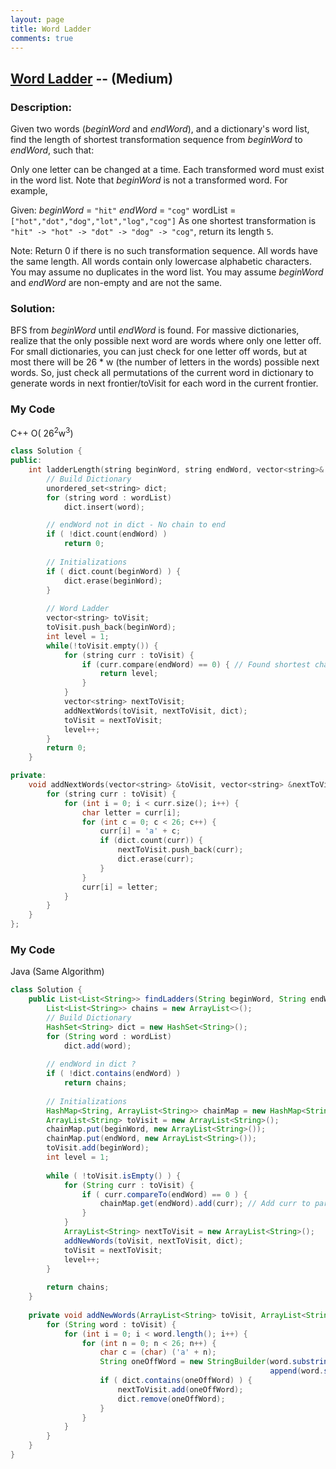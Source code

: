 ```yaml
---
layout: page
title: Word Ladder
comments: true
---
```


## [Word Ladder](https://leetcode.com/problems/word-ladder/description/) -- (Medium)

### Description:
Given two words (*beginWord* and *endWord*), and a dictionary's word list, find the length of shortest transformation sequence from *beginWord* to *endWord*, such that:  
  
Only one letter can be changed at a time.
Each transformed word must exist in the word list. Note that *beginWord* is not a transformed word.
For example,

Given:
*beginWord* = ```"hit"```
*endWord* = ```"cog"```
wordList = ```["hot","dot","dog","lot","log","cog"]```
As one shortest transformation is ```"hit" -> "hot" -> "dot" -> "dog" -> "cog"```,
return its length ```5```.

Note:
Return 0 if there is no such transformation sequence.
All words have the same length.
All words contain only lowercase alphabetic characters.
You may assume no duplicates in the word list.
You may assume *beginWord* and *endWord* are non-empty and are not the same.
  
### Solution:  
BFS from *beginWord* until *endWord* is found. For massive dictionaries, realize that the only possible next word are words where only one letter off. For small dictionaries, you can just check for one letter off words, but at most there will be 26 * w (the number of letters in the words) possible next words. So, just check all permutations of the current word in dictionary to generate words in next frontier/toVisit for each word in the current frontier.
  
### My Code 
C++ O( 26<sup>2</sup>w<sup>3</sup>)
```c++
class Solution {
public:
    int ladderLength(string beginWord, string endWord, vector<string>& wordList) {
        // Build Dictionary
        unordered_set<string> dict;
        for (string word : wordList)
            dict.insert(word);

        // endWord not in dict - No chain to end
        if ( !dict.count(endWord) )
            return 0;
        
        // Initializations
        if ( dict.count(beginWord) ) {
            dict.erase(beginWord);
        }
        
        // Word Ladder
        vector<string> toVisit;
        toVisit.push_back(beginWord);
        int level = 1;
        while(!toVisit.empty()) {
            for (string curr : toVisit) {
                if (curr.compare(endWord) == 0) { // Found shortest chain
                    return level;
                }
            }
            vector<string> nextToVisit;
            addNextWords(toVisit, nextToVisit, dict);
            toVisit = nextToVisit;
            level++;
        }
        return 0;
    }

private:
    void addNextWords(vector<string> &toVisit, vector<string> &nextToVisit, unordered_set<string> &dict) {
        for (string curr : toVisit) {
            for (int i = 0; i < curr.size(); i++) {
                char letter = curr[i];
                for (int c = 0; c < 26; c++) {
                    curr[i] = 'a' + c;
                    if (dict.count(curr)) {
                        nextToVisit.push_back(curr);
                        dict.erase(curr);
                    }
                }
                curr[i] = letter;
            }
        }
    }
};
```

### My Code
Java (Same Algorithm)
```java
class Solution {
    public List<List<String>> findLadders(String beginWord, String endWord, List<String> wordList) {
        List<List<String>> chains = new ArrayList<>();
        // Build Dictionary
        HashSet<String> dict = new HashSet<String>();
        for (String word : wordList) 
            dict.add(word);
        
        // endWord in dict ?
        if ( !dict.contains(endWord) )
            return chains;
        
        // Initializations
        HashMap<String, ArrayList<String>> chainMap = new HashMap<String, ArrayList<String>>();
        ArrayList<String> toVisit = new ArrayList<String>();
        chainMap.put(beginWord, new ArrayList<String>());
        chainMap.put(endWord, new ArrayList<String>());
        toVisit.add(beginWord);
        int level = 1;
            
        while ( !toVisit.isEmpty() ) {
            for (String curr : toVisit) {
                if ( curr.compareTo(endWord) == 0 ) {
                    chainMap.get(endWord).add(curr); // Add curr to parent list of strings of endWord in chainMap
                }
            }
            ArrayList<String> nextToVisit = new ArrayList<String>();
            addNewWords(toVisit, nextToVisit, dict);
            toVisit = nextToVisit;
            level++;
        }
        
        return chains;
    }
    
    private void addNewWords(ArrayList<String> toVisit, ArrayList<String> nextToVisit, HashSet<String> dict) {
        for (String word : toVisit) {
            for (int i = 0; i < word.length(); i++) {  
                for (int n = 0; n < 26; n++) {
                    char c = (char) ('a' + n);
                    String oneOffWord = new StringBuilder(word.substring(0, i)).append(c).
                                                          append(word.substring(i + 1)).toString();
                    if ( dict.contains(oneOffWord) ) {
                        nextToVisit.add(oneOffWord);
                        dict.remove(oneOffWord);
                    }
                }
            }
        }
    }
}
```
